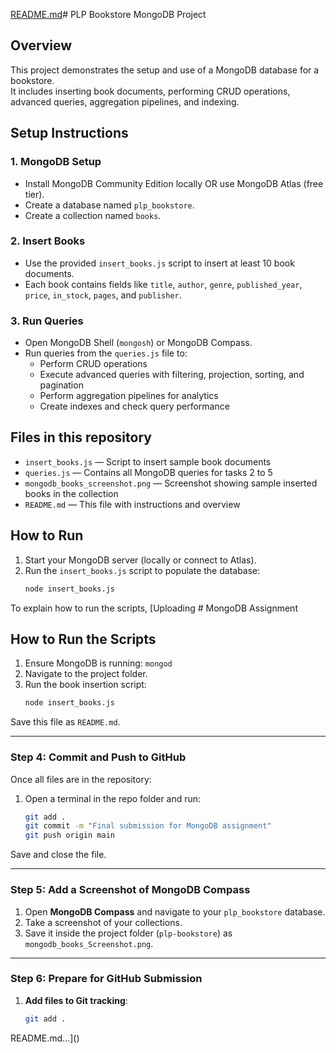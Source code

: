 [README.md](https://github.com/user-attachments/files/20727527/README.md)# PLP Bookstore MongoDB Project

## Overview

This project demonstrates the setup and use of a MongoDB database for a bookstore.  
It includes inserting book documents, performing CRUD operations, advanced queries, aggregation pipelines, and indexing.

## Setup Instructions

### 1. MongoDB Setup

- Install MongoDB Community Edition locally OR use MongoDB Atlas (free tier).
- Create a database named `plp_bookstore`.
- Create a collection named `books`.

### 2. Insert Books

- Use the provided `insert_books.js` script to insert at least 10 book documents.
- Each book contains fields like `title`, `author`, `genre`, `published_year`, `price`, `in_stock`, `pages`, and `publisher`.

### 3. Run Queries

- Open MongoDB Shell (`mongosh`) or MongoDB Compass.
- Run queries from the `queries.js` file to:
  - Perform CRUD operations
  - Execute advanced queries with filtering, projection, sorting, and pagination
  - Perform aggregation pipelines for analytics
  - Create indexes and check query performance

## Files in this repository

- `insert_books.js` — Script to insert sample book documents
- `queries.js` — Contains all MongoDB queries for tasks 2 to 5
- `mongodb_books_screenshot.png` — Screenshot showing sample inserted books in the collection
- `README.md` — This file with instructions and overview

## How to Run

1. Start your MongoDB server (locally or connect to Atlas).
2. Run the `insert_books.js` script to populate the database:
   ```bash
   node insert_books.js
   ```
To explain how to run the scripts, [Uploading # MongoDB Assignment

## How to Run the Scripts
1. Ensure MongoDB is running: `mongod`
2. Navigate to the project folder.
3. Run the book insertion script:
   ```sh
   node insert_books.js

Save this file as `README.md`.

---

### **Step 4: Commit and Push to GitHub**
Once all files are in the repository:
1. Open a terminal in the repo folder and run:
   ```sh
   git add .
   git commit -m "Final submission for MongoDB assignment"
   git push origin main

Save and close the file.

---

### **Step 5: Add a Screenshot of MongoDB Compass**
1. Open **MongoDB Compass** and navigate to your `plp_bookstore` database.
2. Take a screenshot of your collections.
3. Save it inside the project folder (`plp-bookstore`) as `mongodb_books_Screenshot.png`.

---

### **Step 6: Prepare for GitHub Submission**
1. **Add files to Git tracking**:
   ```sh
   git add .
README.md…]()

